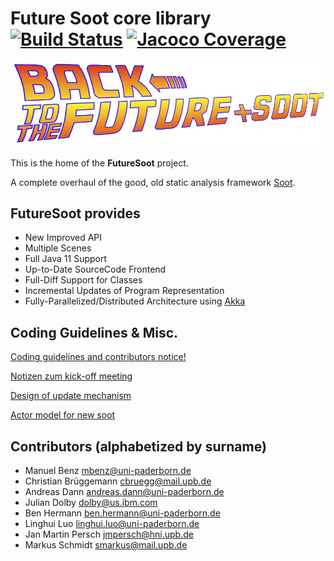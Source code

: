 # Future Soot core library [![Build Status](https://soot-build.cs.uni-paderborn.de/jenkins/job/soot-reloaded/job/soot-reloaded-develop/badge/icon)](https://soot-build.cs.uni-paderborn.de/jenkins/job/soot-reloaded/job/soot-reloaded-develop/lastBuild/) [![Jacoco Coverage](https://soot-build.cs.uni-paderborn.de/public/futureSoot/origin/develop/soot-reloaded/soot-reloaded-develop/build/jacoco.svg)](https://soot-build.cs.uni-paderborn.de/jenkins/job/soot-reloaded/job/soot-reloaded-develop/lastBuild/jacoco/)


![Logo](logo.png)

This is the home of the **FutureSoot** project.

A complete overhaul of the good, old static analysis framework [Soot](https://github.com/Sable/soot).

## FutureSoot provides
- New Improved API
- Multiple Scenes
- Full Java 11 Support
- Up-to-Date SourceCode Frontend
- Full-Diff Support for Classes
- Incremental Updates of Program Representation
- Fully-Parallelized/Distributed Architecture using [Akka](https://akka.io/)

## Coding Guidelines & Misc.

[Coding guidelines and contributors notice!](../../wiki/contribution-to-soot-reloaded)

[Notizen zum kick-off meeting](../../wiki/kickoff-meeting)

[Design of update mechanism](../../wiki/Design-of-update-mechanism)

[Actor model for new soot ](../../wiki/Actor-model-for-new-soot)

## Contributors (alphabetized by surname)

- Manuel Benz mbenz@uni-paderborn.de
- Christian Brüggemann cbruegg@mail.upb.de
- Andreas Dann andreas.dann@uni-paderborn.de
- Julian Dolby dolby@us.ibm.com 
- Ben Hermann ben.hermann@uni-paderborn.de
- Linghui Luo linghui.luo@uni-paderborn.de
- Jan Martin Persch jmpersch@hni.upb.de
- Markus Schmidt smarkus@mail.upb.de

